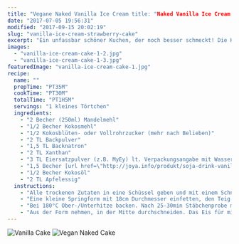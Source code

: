 ```yaml
---
title: "Vegane Naked Vanilla Ice Cream title: "Naked Vanilla Ice Cream & Strawberry Cake" Strawberry Cake"
date: "2017-07-05 19:56:31"
modified: "2017-09-15 20:02:19"
slug: "vanilla-ice-cream-strawberry-cake"
excerpt: "Ein unfassbar schöner Kuchen, der noch besser schmeckt! Die Kreation aus glutenfreiem Vanille-Kuchen, Erdbeeren und Almond Dream Vanilla Ice Cream ist zum Dahinschmelzen ♥"
images:
  - "vanilla-ice-cream-cake-1-2.jpg"
  - "vanilla-ice-cream-cake-1-3.jpg"
featuredImage: "vanilla-ice-cream-cake-1.jpg"
recipe:
  name: ""
  prepTime: "PT35M"
  cookTime: "PT30M"
  totalTime: "PT1H5M"
  servings: "1 kleines Törtchen"
  ingredients:
    - "2 Becher (250ml) Mandelmehl"
    - "1/2 Becher Kokosmehl"
    - "1/2 Kokosblüten- oder Vollrohrzucker (mehr nach Belieben)"
    - "2 TL Backpulver"
    - "1,5 TL Backnatron"
    - "2 TL Xanthan"
    - "3 TL Eiersatzpulver (z.B. MyEy) lt. Verpackungsangabe mit Wasser angerührt"
    - "1,5 Becher [url href=\"http://joya.info/produkt/soja-drink-vanille/#scrollme\"]Joya Soja Drink Vanille[/url], mehr nach Bedarf"
    - "1/2 Becher Kokosöl"
    - "2 TL Apfelessig"
  instructions:
    - "Alle trockenen Zutaten in eine Schüssel geben und mit einem Schneebesen vermischen. Nun alle feuchten Zutaten zugeben und zu einem Teig mixen. Den Apfelessig erst zum Schluss dazugeben und untermischen."
    - "Eine kleine Springform mit 18cm Durchmesser einfetten, den Teig hineingeben und glatt streichen."
    - "Bei 180°C Ober-/Unterhitze backen. Nach 25-30min Stäbchenprobe machen. Wenn nichts mehr kleben bleibt, herausnehmen und abkühlen lassen."
    - "Aus der Form nehmen, in der Mitte durchschneiden. Das Eis für min. 10min antauen lassen. Die Erdbeeren waschen, entstielen und längs in Scheiben schneiden. Den Kuchen damit belegen, eine Schicht Eis darauf geben und die zweite Kuchenhälfte darauf setzen. Obendrauf noch mal Eis verteilen und mit Früchten und Blüten dekorieren. Schnell genießen!"
---
```


![Vanilla Cake](https://www.veganblatt.com/i/vanilla-ice-cream-cake-1-2.jpg) ![Vegan Naked Cake](https://www.veganblatt.com/i/vanilla-ice-cream-cake-1-3.jpg)
